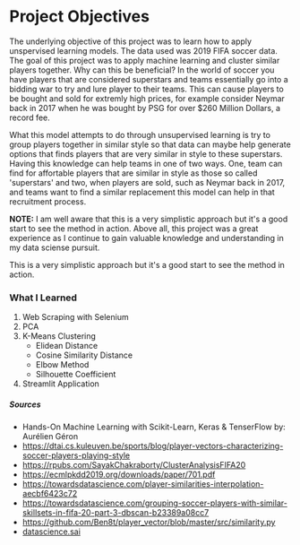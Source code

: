 # Project Objectives 

The underlying objective of this project was to learn how to apply unspervised learning models. The data used was 2019 FIFA soccer data. The goal of this project was to apply machine learning and cluster similar players together. Why can this be beneficial? In the world of soccer you have players that are considered superstars and teams essentially go into a bidding war to try and lure player to their teams. This can cause players to be bought and sold for extremly high prices, for example consider Neymar back in 2017 when he was bought by PSG for over $260 Million Dollars, a record fee. 

What this model attempts to do through unsupervised learning is try to group players together in similar style so that data can maybe help generate options that finds players that are very similar in style to these superstars. Having this knowledge can help teams in one of two ways. One, team can find for affortable players that are similar in style as those so called 'superstars' and two, when players are sold, such as Neymar back in 2017, and teams want to find a similar replacement this model can help in that recruitment process. 

**NOTE:** I am well aware that this is a very simplistic approach but it's a good start to see the method in action. Above all, this project was a great experience as I continue to gain valuable knowledge and understanding in my data sciense pursuit. 


This is a very simplistic approach but it's a good start to see the method in action.

### What I Learned
1. Web Scraping with Selenium
2. PCA
3. K-Means Clustering
    * Elidean Distance
    * Cosine Similarity Distance
    * Elbow Method
    * Silhouette Coefficient
4. Streamlit Application 




##### Sources 
 - Hands-On Machine Learning with Scikit-Learn, Keras & TenserFlow by: Aurélien Géron
 - https://dtai.cs.kuleuven.be/sports/blog/player-vectors-characterizing-soccer-players-playing-style
 - https://rpubs.com/SayakChakraborty/ClusterAnalysisFIFA20
 - https://ecmlpkdd2019.org/downloads/paper/701.pdf
 - https://towardsdatascience.com/player-similarities-interpolation-aecbf6423c72
 - https://towardsdatascience.com/grouping-soccer-players-with-similar-skillsets-in-fifa-20-part-3-dbscan-b23389a08cc7
 - https://github.com/Ben8t/player_vector/blob/master/src/similarity.py
 - [datascience.sai](https://datascience.sia-partners.ai/en/blog/ai-applied-football-uncover-most-promising-talent)

